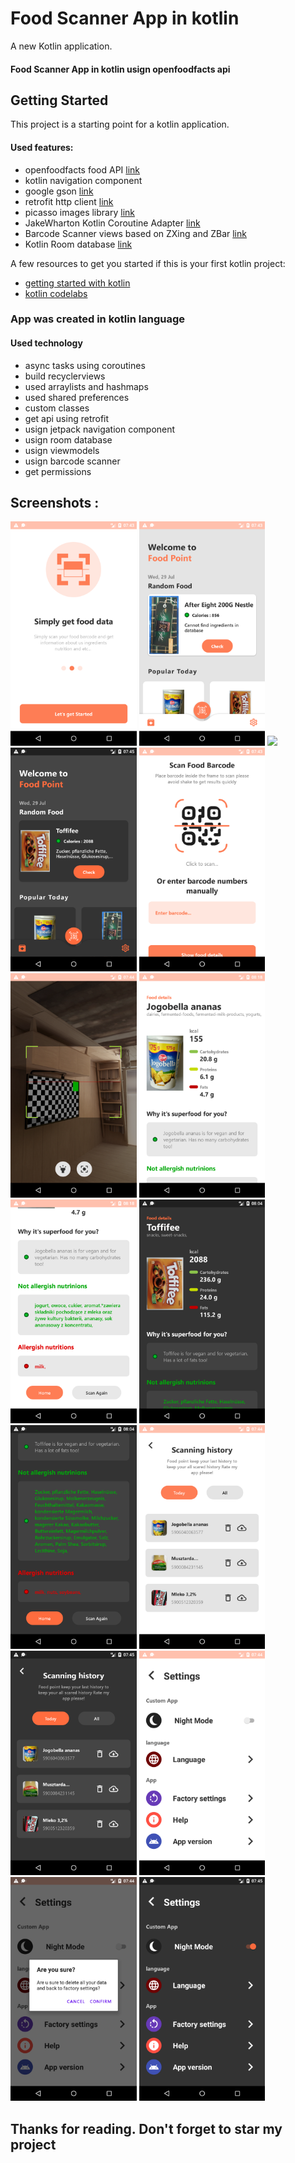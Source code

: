 # Food Scanner App in kotlin

A new Kotlin application.
#### Food Scanner App in kotlin usign openfoodfacts api

## Getting Started

This project is a starting point for a kotlin application.

#### Used features: 
- openfoodfacts food API [link](https://world.openfoodfacts.org/)
- kotlin navigation component
- google gson [link](https://github.com/google/gson) 
- retrofit http client [link](https://square.github.io/retrofit/)
- picasso images library [link](https://github.com/square/picasso)
- JakeWharton Kotlin Coroutine Adapter [link](https://github.com/JakeWharton/retrofit2-kotlin-coroutines-adapter)
- Barcode Scanner views based on ZXing and ZBar [link](https://github.com/dm77/barcodescanner)
- Kotlin Room database [link](https://developer.android.com/training/data-storage/room)

A few resources to get you started if this is your first kotlin project:
- [getting started with kotlin](https://kotlinlang.org/docs/tutorials/getting-started.html)
- [kotlin codelabs](https://codelabs.developers.google.com/android-kotlin-fundamentals/)


### App was created in kotlin language 

#### Used technology
- async tasks using coroutines
- build recyclerviews
- used arraylists and hashmaps
- used shared preferences
- custom classes 
- get api using retrofit
- usign jetpack navigation component
- usign room database
- usign viewmodels
- usign barcode scanner
- get permissions

## Screenshots :

<img src="scr/welcome.png" width="40%">
<img src="scr/home_l.png" width="40%">
<img src="scr/home_2.png" width="40%">
<img src="scr/home_d.png" width="40%">
<img src="scr/scan.png" width="40%">
<img src="scr/take_scr.png" width="40%">
<img src="scr/food_details_l_1.png" width="40%">
<img src="scr/food_details_l_2.png" width="40%">
<img src="scr/food_details_d.png" width="40%">
<img src="scr/food_datails_d_2.png" width="40%">
<img src="scr/history_l.png" width="40%">
<img src="scr/history_d.png" width="40%">
<img src="scr/settings_l.png" width="40%">
<img src="scr/settings_l_2.png" width="40%">
<img src="scr/settings_d.png" width="40%">

## Thanks for reading. Don't forget to star my project 
